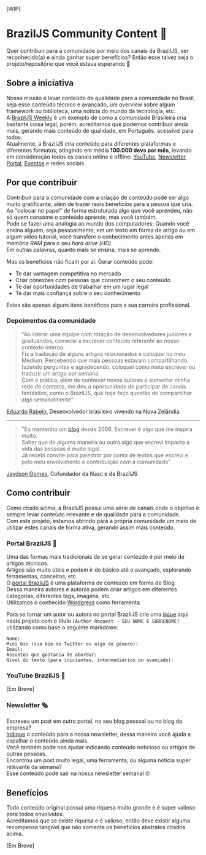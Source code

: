 [WIP]

# BrazilJS Community Content 👊

Quer contribuir para a comunidade por meio dos canais da BrazilJS, ser reconhecido(a) e ainda ganhar super benefícios?
Então esse talvez seja o projeto/repositório que você estava esperando 🚀

## Sobre a iniciativa

Nossa missão é levar conteúdo de qualidade para a comunidade no Brasil, seja esse conteúdo técnico e avançado, um overview sobre algum framework ou biblioteca, uma notícia do mundo da tecnologia, etc.  
A [BrazilJS Weekly](/weekly) é um exemplo de como a comunidade Brasileira cria bastante coisa legal, porém, acreditamos que podemos contribuir ainda mais, gerando mais conteúdo de qualidade, em Português, acessível para todos.  
Atualmente, a BrazilJS cria conteúdo para diferentes plataformas e diferentes formatos, atingindo em média __100.000 devs por mês__, levando em consideração todos os canais online e offline: [YouTube](https://youtube.com/braziljs), [Newsletter](https://braziljs.org/#weekly), [Portal](https://braziljs.org), [Eventos](https://braziljs.org/eventos) e redes sociais.  

## Por que contribuir
Contribuir para a comunidade com a criação de conteúdo pode ser algo muito gratificante, além de trazer reais benefícios para a pessoa que cria.  
Ao "colocar no papel" de forma estruturada algo que você aprendeu, não só quem consome o conteúdo aprende, mas você também.  
Pode se fazer uma analogia ao mundo dos computadores: Quando você ensina alguém, seja pessoalmente, em um texto em forma de artigo ou em algum vídeo tutorial, você transfere o conhecimento antes apenas em memória _RAM_ para o seu _hard drive (HD)_.  
Em outras palavras, quanto mais se ensina, mais se aprende.  

Mas os benefícios não ficam por aí. Gerar conteúdo pode:  

- Te dar vantagem competitiva no mercado  
- Criar conexões com pessoas que consomem o seu conteúdo  
- Te dar oportunidades de trabalhar em um lugar legal  
- Te dar mais confiança sobre o seu conhecimento  

Estes são apenas alguns itens benéficos para a sua carreira profissional.  

### Depoimentos da comunidade

> "Ao liderar uma equipe com rotação de desenvolvedores juniores e graduandos, comecei a escrever conteúdo referente ao nosso contexto interno.  
Fiz a tradução de alguns artigos relacionados e coloquei no meu Medium. Percebendo que mais pessoas estavam compartilhando, fazendo perguntas e agradecendo, coloquei como meta escrever ou traduzir um artigo por semana.  
Com a prática, além de conhecer novos autores e aumentar minha rede de contatos, me deu a oportunidade de participar de canais fantástico, como o BrazilJS, que hoje faço questão de compartilhar algo semanalmente"  

[Eduardo Rabelo](https://github.com/oieduardorabelo), Desenvolvedor brasileiro vivendo na Nova Zelândia

____

> "Eu mantenho um [blog](https://jaydson.com) desde 2008. Escrever é algo que me inspira muito.  
Saber que de alguma maneira ou outra algo que escrevi impacta a vida das pessoas é muito legal.  
Já recebi convite para palestrar por conta de textos que escrevi e pelo meu envolvimento e contribuição com a comunidade"  

[Jaydson Gomes](https://github.com/jaydson), Cofundador da Nasc e da BrazilJS


## Como contribuir

Como citado acima, a BrazilJS possui uma série de canais onde o objetivo é sempre levar conteúdo relevante e de qualidade para a comunidade.  
Com este projeto, estamos abrindo para a própria comunidade um meio de utilizar estes canais de forma ativa, gerando assim mais conteúdo.  

### Portal BrazilJS 📰

Uma das formas mais tradicionais de se gerar conteúdo é por meio de artigos técnicos.  
Artigos são muito úteis e podem ir do básico até o avançado, explorando ferramentas, conceitos, etc.  
O [portal BrazilJS](https://braziljs.org) é uma plataforma de conteúdo em forma de Blog.  
Dessa maneira autores e autoras podem criar artigos em diferentes categorias, diferentes tags, imagens, etc.  
Utilizamos o conhecido [Wordpress](https://wordpress.org/) como ferramenta.  

Para se tornar um autor ou autora no portal BrazilJS crie uma [issue](https://github.com/braziljs/community-content/issues) aqui neste projeto com o título `[Author Request - SEU NOME E SOBRENOME]` utilizando como base o seguinte markdown:  

```
Nome:   
Mini bio (sua bio do Twitter ou algo do gênero):  
Email:  
Assuntos que gostaria de abordar:  
Nível do texto (para iniciantes, intermediários ou avançado):
```

### YouTube BrazilJS 🎥
[Em Breve]

### Newsletter 🗞
Escreveu um post em outro portal, no seu blog pessoal ou no blog da empresa?  
[Indique](https://github.com/braziljs/weekly/) o conteúdo para a nossa newsletter, dessa maneira você ajuda a espalhar o conteúdo ainda mais.  
Você também pode nos ajudar indicando conteúdo noticioso ou artigos de outras pessoas.  
Encontrou um post muito legal, uma ferramenta, ou alguma notícia super relevante da semana?  
Esse conteúdo pode sair na nossa newsletter semanal 🤓

## Benefícios
Todo conteúdo original possui uma riquesa muito grande e é super valioso para todos envolvidos.  
Acreditamos que se existe riquesa e é valioso, então deve existir alguma recompensa tangível que não somente os benefícios abstratos citados acima.  

[Em Breve]


